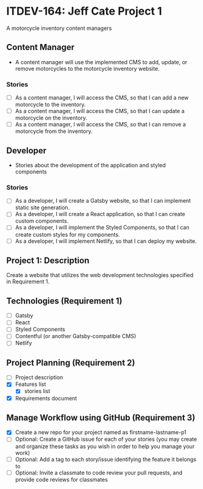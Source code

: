 # ITDEV-164: Jeff Cate Project 1

<p>A motorcycle inventory content managers </p>

<!-- 
## Feature
*  
### Stories
- [ ] As a _, I will _, so that I can. -->

## Content Manager
* A content manager will use the implemented CMS to add, update, or remove motorcycles to the motorcycle inventory website.

### Stories
- [ ] As a content manager, I will access the CMS, so that I can add a new motorcycle to the inventory.
- [ ] As a content manager, I will access the CMS, so that I can update a motorcycle on the inventory.
- [ ] As a content manager, I will access the CMS, so that I can remove a motorcycle from the inventory.

## Developer
*  Stories about the development of the application and styled components
### Stories
- [ ] As a developer, I will create a Gatsby website, so that I can implement static site generation.
- [ ] As a developer, I will create a React application, so that I can create custom components.
- [ ] As a developer, I will implement the Styled Components, so that I can create custom styles for my components.
- [ ] As a developer, I will implement Netlify, so that I can deploy my website.

## Project 1: Description

<p>Create a website that utilizes the web development technologies specified in Requirement 1. </p>

## Technologies (Requirement 1)

- [ ] Gatsby
- [ ] React
- [ ] Styled Components
- [ ] Contentful (or another Gatsby-compatible CMS)
- [ ] Netlify

## Project Planning (Requirement 2)

- [ ] Project description
- [x] Features list
    - [x] stories list
- [x] Requirements document

## Manage Workflow using GitHub (Requirement 3)

- [x] Create a new repo for your project named as firstname-lastname-p1
- [ ] Optional: Create a GitHub issue for each of your stories (you may create and organize these tasks as you wish in order to help you manage your work)
- [ ] Optional: Add a tag to each story/issue identifying the feature it belongs to
- [ ] Optional: Invite a classmate to code review your pull requests, and provide code reviews for classmates

